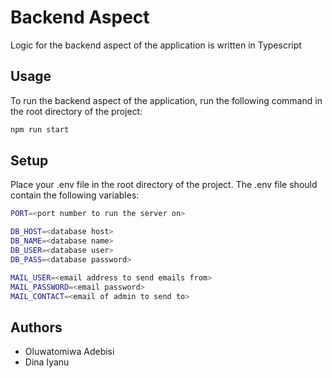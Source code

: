 # Backend Aspect
Logic for the backend aspect of the application is written in Typescript

## Usage
To run the backend aspect of the application, run the following command in the root directory of the project:
```bash
npm run start
```

## Setup
Place your .env file in the root directory of the project. The .env file should contain the following variables:
```bash
PORT=<port number to run the server on>

DB_HOST=<database host>
DB_NAME=<database name>
DB_USER=<database user>
DB_PASS=<database password>

MAIL_USER=<email address to send emails from>
MAIL_PASSWORD=<email password>
MAIL_CONTACT=<email of admin to send to>
```

## Authors
- Oluwatomiwa Adebisi
- Dina Iyanu